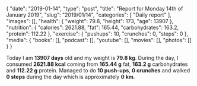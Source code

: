{
    "date": "2019-01-14",
    "type": "post",
    "title": "Report for Monday 14th of January 2019",
    "slug": "2019\/01\/14",
    "categories": [
        "Daily report"
    ],
    "images": [],
    "health": {
        "weight": 79.8,
        "height": 173,
        "age": 13907
    },
    "nutrition": {
        "calories": 2621.88,
        "fat": 165.44,
        "carbohydrates": 163.2,
        "protein": 112.22
    },
    "exercise": {
        "pushups": 10,
        "crunches": 0,
        "steps": 0
    },
    "media": {
        "books": [],
        "podcast": [],
        "youtube": [],
        "movies": [],
        "photos": []
    }
}

Today I am <strong>13907 days</strong> old and my weight is <strong>79.8 kg</strong>. During the day, I consumed <strong>2621.88 kcal</strong> coming from <strong>165.44 g</strong> fat, <strong>163.2 g</strong> carbohydrates and <strong>112.22 g</strong> protein. Managed to do <strong>10 push-ups</strong>, <strong>0 crunches</strong> and walked <strong>0 steps</strong> during the day which is approximately <strong>0 km</strong>.